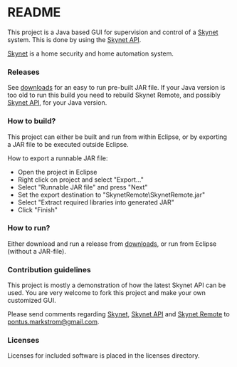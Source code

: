 # README #

This project is a Java based GUI for supervision and control of a [Skynet][skynet_site] system. This is done by using the [Skynet API][skynet_api_site].

[Skynet][skynet_site] is a home security and home automation system.

### Releases ###

See [downloads][skynetremote_downloads] for an easy to run pre-built JAR file. If your Java version is too old to run this build you need to rebuild Skynet Remote, and possibly [Skynet API][skynet_api_site], for your Java version.

### How to build? ###
This project can either be built and run from within Eclipse, or by exporting a JAR file to be executed outside Eclipse.

How to export a runnable JAR file:

* Open the project in Eclipse
* Right click on project and select "Export..."
* Select "Runnable JAR file" and press "Next"
* Set the export destination to "SkynetRemote\SkynetRemote.jar"
* Select "Extract required libraries into generated JAR"
* Click "Finish"

### How to run? ###

Either download and run a release from [downloads][skynetremote_downloads], or run from Eclipse (without a JAR-file).

### Contribution guidelines ###

This project is mostly a demonstration of how the latest Skynet API can be used. You are very welcome to fork this project and make your own customized GUI.

Please send comments regarding [Skynet][skynet_site], [Skynet API][skynet_api_site] and [Skynet Remote][skynetremote_site] to pontus.markstrom@gmail.com.

### Licenses ###

Licenses for included software is placed in the licenses directory.

[skynet_site]: http://pihack.no-ip.org/pontus/projects/skynet/
[skynet_api_site]: http://pihack.no-ip.org/pontus/projects/skynet/#api
[skynetremote_site]: https://bitbucket.org/pontusmarkstrom/skynet-remote/overview
[skynetremote_downloads]: https://bitbucket.org/pontusmarkstrom/skynet-remote/downloads